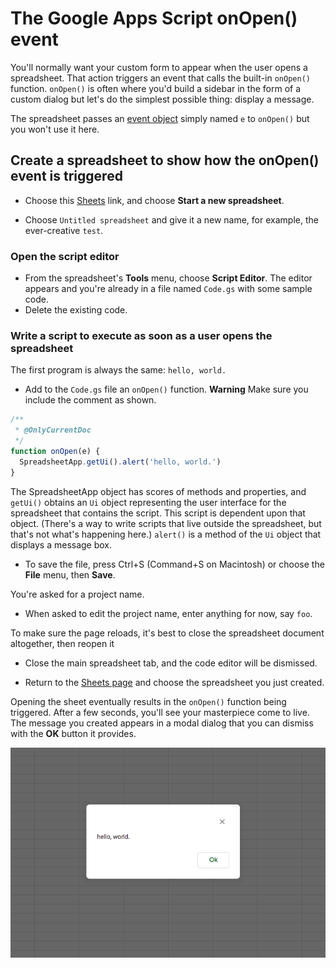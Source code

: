 # The Google Apps Script onOpen() event

You'll normally want your custom form to appear when the user opens a spreadsheet.
That action triggers an event that calls the built-in `onOpen()` function. 
`onOpen()` is often where you'd build
a sidebar in the form of a custom dialog but let's do the simplest possible thing: display a message. 

The spreadsheet passes an [event object](https://developers.google.com/apps-script/guides/triggers/events) 
simply named `e` to `onOpen()` but you won't use it here.

## Create a spreadsheet to show how the onOpen() event is triggered
 
* Choose this [Sheets](https://docs.google.com/spreadsheets/u/0/) link, and choose **Start a new spreadsheet**.

* Choose `Untitled spreadsheet` and give it a new name, for example, the ever-creative `test`.

### Open the script editor

* From the spreadsheet's **Tools** menu, choose **Script Editor**.
The editor appears and you're already in a file named `Code.gs` with some sample code.
* Delete the existing code.

### Write a script to execute as soon as a user opens the spreadsheet

The first program is always the same: `hello, world.`

* Add to the `Code.gs` file an `onOpen()` function. **Warning** Make sure you include the
comment as shown.

```js
/**
 * @OnlyCurrentDoc
 */
function onOpen(e) {
  SpreadsheetApp.getUi().alert('hello, world.')
}
```
The SpreadsheetApp object has scores of methods and properties, and `getUi()` obtains an `Ui` object representing the user interface for the spreadsheet that contains the script. This script is dependent upon that object. (There's a way to write scripts that live outside the spreadsheet, but that's not what's happening here.) `alert()` is a method of the `Ui` object that displays a message box.

* To save the file, press Ctrl+S (Command+S on Macintosh) or choose the **File** menu, then **Save**.

You're asked for a project name.

* When asked to edit the project name, enter anything for now, say `foo`.

To make sure the page reloads, it's best to close the spreadsheet document altogether, then reopen it

* Close the main spreadsheet tab, and the code editor will be dismissed.

* Return to the [Sheets page](https://docs.google.com/spreadsheets/u/0/) and choose the spreadsheet you just created.

Opening the sheet eventually results in the `onOpen()` function being triggered. After a few seconds, you'll see 
your masterpiece come to live. The message you created appears in a modal dialog that you can dismiss with the **OK** button it provides.

![Image of the Google Apps Script ui.alert](./assets/img/google-apps-script-ui-alert.png)
